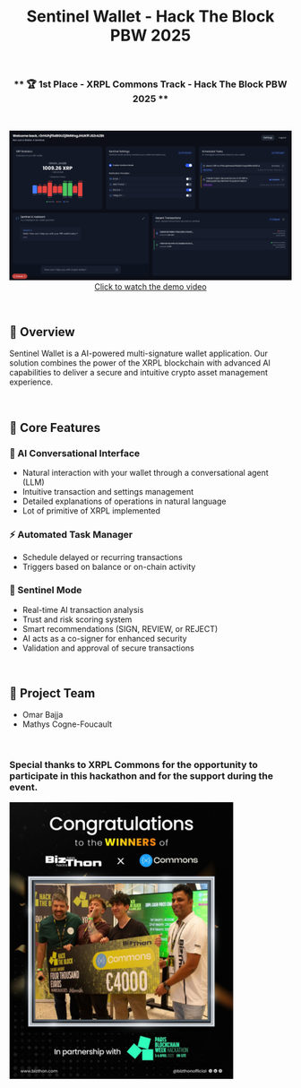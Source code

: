 <div align="center">

# Sentinel Wallet - Hack The Block PBW 2025

<br/>

### ** 🏆 1st Place - XRPL Commons Track - Hack The Block PBW 2025 **

<br/>

<p>
  <a href="https://www.youtube.com/watch?v=0bl5m-31teQ">
    <img src="utils/cover2.png" alt="Demo Video" width="600">
    <br>
    Click to watch the demo video
  </a>
</p>
</div>


<br/>

## 🌟 Overview

Sentinel Wallet is a AI-powered multi-signature wallet application.
Our solution combines the power of the XRPL blockchain with advanced AI capabilities to deliver a secure and intuitive crypto asset management experience.

<br/>

## 🚀 Core Features

### 🤖 AI Conversational Interface
- Natural interaction with your wallet through a conversational agent (LLM)
- Intuitive transaction and settings management
- Detailed explanations of operations in natural language
- Lot of primitive of XRPL implemented 

### ⚡ Automated Task Manager
- Schedule delayed or recurring transactions
- Triggers based on balance or on-chain activity

### 🔐 Sentinel Mode
- Real-time AI transaction analysis
- Trust and risk scoring system
- Smart recommendations (SIGN, REVIEW, or REJECT)
- AI acts as a co-signer for enhanced security
- Validation and approval of secure transactions

<br/>

## 🤝 Project Team

- Omar Bajja
- Mathys Cogne-Foucault

<br/>

### Special thanks to XRPL Commons for the opportunity to participate in this hackathon and for the support during the event.


<img src="utils/cover.jpg" alt="1st Place - XRPL Commons Track - Hack The Block PBW 2025" width="400">
